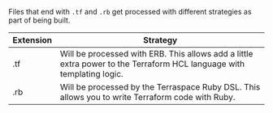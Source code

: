 Files that end with `.tf` and `.rb` get processed with different strategies as part of being built.

Extension | Strategy
--- | ---
.tf | Will be processed with ERB. This allows add a little extra power to the Terraform HCL language with templating logic.
.rb | Will be processed by the Terraspace Ruby DSL. This allows you to write Terraform code with Ruby.
